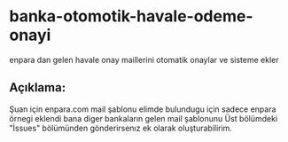 # banka-otomotik-havale-odeme-onayi
enpara dan gelen havale onay maillerini otomatik onaylar ve sisteme ekler

## Açıklama:

Şuan için enpara.com mail şablonu elimde bulundugu için sadece enpara örnegi eklendi bana diger bankaların gelen mail şablonunu Üst bölümdeki "İssues" bölümünden gönderirsenız ek olarak oluşturabilirim.
